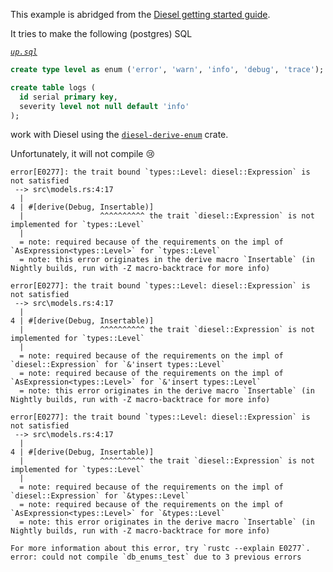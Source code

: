 
This example is abridged from the [Diesel getting started guide](https://diesel.rs/guides/getting-started).

It tries to make the following (postgres) SQL

[_`up.sql`_](migrations\2022-01-12-002953_create_enum_type\up.sql)
```SQL
create type level as enum ('error', 'warn', 'info', 'debug', 'trace');

create table logs (
  id serial primary key,
  severity level not null default 'info'
);
```

work with Diesel using the [`diesel-derive-enum`](https://crates.io/crates/diesel-derive-enum) crate.

Unfortunately, it will not compile 😢

```
error[E0277]: the trait bound `types::Level: diesel::Expression` is not satisfied
 --> src\models.rs:4:17
  |
4 | #[derive(Debug, Insertable)]
  |                 ^^^^^^^^^^ the trait `diesel::Expression` is not implemented for `types::Level`
  |
  = note: required because of the requirements on the impl of `AsExpression<types::Level>` for `types::Level`
  = note: this error originates in the derive macro `Insertable` (in Nightly builds, run with -Z macro-backtrace for more info)

error[E0277]: the trait bound `types::Level: diesel::Expression` is not satisfied
 --> src\models.rs:4:17
  |
4 | #[derive(Debug, Insertable)]
  |                 ^^^^^^^^^^ the trait `diesel::Expression` is not implemented for `types::Level`
  |
  = note: required because of the requirements on the impl of `diesel::Expression` for `&'insert types::Level`
  = note: required because of the requirements on the impl of `AsExpression<types::Level>` for `&'insert types::Level`
  = note: this error originates in the derive macro `Insertable` (in Nightly builds, run with -Z macro-backtrace for more info)

error[E0277]: the trait bound `types::Level: diesel::Expression` is not satisfied
 --> src\models.rs:4:17
  |
4 | #[derive(Debug, Insertable)]
  |                 ^^^^^^^^^^ the trait `diesel::Expression` is not implemented for `types::Level`
  |
  = note: required because of the requirements on the impl of `diesel::Expression` for `&types::Level`
  = note: required because of the requirements on the impl of `AsExpression<types::Level>` for `&types::Level`
  = note: this error originates in the derive macro `Insertable` (in Nightly builds, run with -Z macro-backtrace for more info)

For more information about this error, try `rustc --explain E0277`.
error: could not compile `db_enums_test` due to 3 previous errors
```